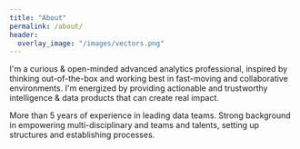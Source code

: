 ```yaml
---
title: "About"
permalink: /about/
header:
  overlay_image: "/images/vectors.png"
---
```


I'm a curious & open-minded advanced analytics professional, inspired by thinking out-of-the-box and working best in 
fast-moving and collaborative environments. I'm energized by providing actionable and trustworthy intelligence & data 
products that can create real impact.

More than 5 years of experience in leading data teams. Strong background in empowering multi-disciplinary and teams 
and talents, setting up structures and establishing processes.
